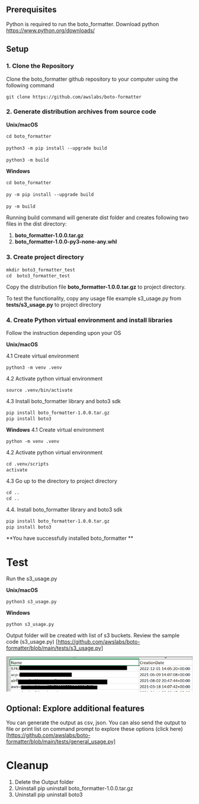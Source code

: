 
## Prerequisites

Python is required to run the boto_formatter.
Download python https://www.python.org/downloads/ 


## Setup 
### 1. Clone the Repository
Clone the boto_formatter github repository to your computer using the following command
```
git clone https://github.com/awslabs/boto-formatter
```

### 2. Generate distribution archives from source code 

**Unix/macOS**
```
cd boto_formatter

python3 -m pip install --upgrade build

python3 -m build
```

**Windows**
```
cd boto_formatter

py -m pip install --upgrade build

py -m build
```
Running build command will generate dist folder and creates following two files in the dist directory: 

1. **boto_formatter-1.0.0.tar.gz** 
2. **boto_formatter-1.0.0-py3-none-any.whl**


### 3. Create project directory 
```
mkdir boto3_formatter_test
cd  boto3_formatter_test

```
Copy the distribution file **boto_formatter-1.0.0.tar.gz** to project directory.

To test the functionality, copy any usage file example s3_usage.py from **tests/s3_usage.py** to project directory 

### 4. Create Python virtual environment and install libraries
Follow the instruction depending upon your OS

**Unix/macOS**

4.1 Create virtual environment
```
python3 -m venv .venv
```
4.2 Activate python virtual environment
```
source .venv/bin/activate
```
4.3 Install boto_formatter library and boto3 sdk 
```
pip install boto_formatter-1.0.0.tar.gz
pip install boto3

```
**Windows**
4.1 Create virtual environment
```
python -m venv .venv
```
4.2 Activate python virtual environment
```
cd .venv/scripts
activate
```
4.3 Go up to the directory to project directory 
```
cd .. 
cd ..
```

4.4. Install boto_formatter library and boto3 sdk 
```
pip install boto_formatter-1.0.0.tar.gz
pip install boto3

```

**You have successfully installed boto_formatter **

# Test

Run the s3_usage.py

**Unix/macOS**
```
python3 s3_usage.py
```

**Windows**
```
python s3_usage.py
```

Output folder will be created with list of s3 buckets. Review the sample code (s3_usage.py) [https://github.com/awslabs/boto-formatter/blob/main/tests/s3_usage.py]

<p align="center">
  <img src="../imgs/s3_list_out.PNG"  title="hover text">

## Optional: Explore additional features

You can generate the output as csv, json. You can also send the output to file or print list on command prompt to explore these options (click here)[https://github.com/awslabs/boto-formatter/blob/main/tests/general_usage.py]


# Cleanup

1. Delete the Output folder 
2. Uninstall pip uninstall boto_formatter-1.0.0.tar.gz
3. Uninstall pip uninstall boto3
